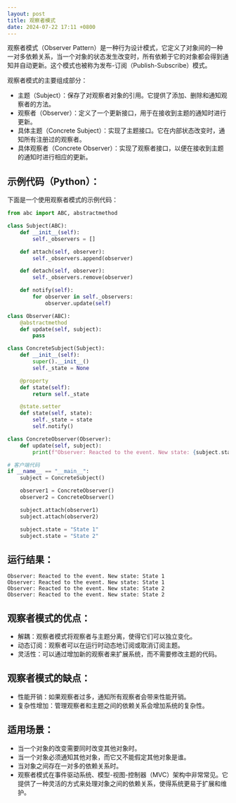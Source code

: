 ```yaml
---
layout: post
title: 观察者模式
date: 2024-07-22 17:11 +0800
---
```

观察者模式（Observer Pattern）是一种行为设计模式，它定义了对象间的一种一对多依赖关系，当一个对象的状态发生改变时，所有依赖于它的对象都会得到通知并自动更新。这个模式也被称为发布-订阅（Publish-Subscribe）模式。

观察者模式的主要组成部分：
* 主题（Subject）：保存了对观察者对象的引用。它提供了添加、删除和通知观察者的方法。
* 观察者（Observer）：定义了一个更新接口，用于在接收到主题的通知时进行更新。
* 具体主题（Concrete Subject）：实现了主题接口。它在内部状态改变时，通知所有注册过的观察者。
* 具体观察者（Concrete Observer）：实现了观察者接口，以便在接收到主题的通知时进行相应的更新。
## 示例代码（Python）：
下面是一个使用观察者模式的示例代码：

```python
from abc import ABC, abstractmethod

class Subject(ABC):
    def __init__(self):
        self._observers = []

    def attach(self, observer):
        self._observers.append(observer)

    def detach(self, observer):
        self._observers.remove(observer)

    def notify(self):
        for observer in self._observers:
            observer.update(self)

class Observer(ABC):
    @abstractmethod
    def update(self, subject):
        pass

class ConcreteSubject(Subject):
    def __init__(self):
        super().__init__()
        self._state = None

    @property
    def state(self):
        return self._state

    @state.setter
    def state(self, state):
        self._state = state
        self.notify()

class ConcreteObserver(Observer):
    def update(self, subject):
        print(f"Observer: Reacted to the event. New state: {subject.state}")

# 客户端代码
if __name__ == "__main__":
    subject = ConcreteSubject()

    observer1 = ConcreteObserver()
    observer2 = ConcreteObserver()

    subject.attach(observer1)
    subject.attach(observer2)

    subject.state = "State 1"
    subject.state = "State 2"
```
## 运行结果：
```
Observer: Reacted to the event. New state: State 1
Observer: Reacted to the event. New state: State 1
Observer: Reacted to the event. New state: State 2
Observer: Reacted to the event. New state: State 2
```
## 观察者模式的优点：
* 解耦：观察者模式将观察者与主题分离，使得它们可以独立变化。
* 动态订阅：观察者可以在运行时动态地订阅或取消订阅主题。
* 灵活性：可以通过增加新的观察者来扩展系统，而不需要修改主题的代码。
## 观察者模式的缺点：
* 性能开销：如果观察者过多，通知所有观察者会带来性能开销。
* 复杂性增加：管理观察者和主题之间的依赖关系会增加系统的复杂性。
## 适用场景：
* 当一个对象的改变需要同时改变其他对象时。
* 当一个对象必须通知其他对象，而它又不能假定其他对象是谁。
* 当对象之间存在一对多的依赖关系时。
* 观察者模式在事件驱动系统、模型-视图-控制器（MVC）架构中非常常见。它提供了一种灵活的方式来处理对象之间的依赖关系，使得系统更易于扩展和维护。
